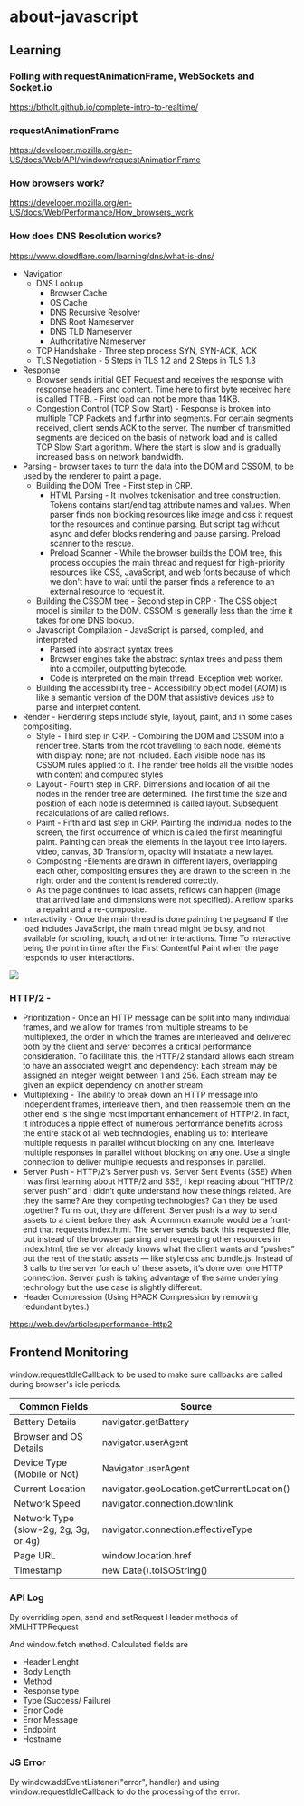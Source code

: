 # about-javascript

## Learning

### Polling with requestAnimationFrame, WebSockets and Socket.io 
https://btholt.github.io/complete-intro-to-realtime/ 

### requestAnimationFrame
https://developer.mozilla.org/en-US/docs/Web/API/window/requestAnimationFrame

### How browsers work?

https://developer.mozilla.org/en-US/docs/Web/Performance/How_browsers_work

### How does DNS Resolution works? 
https://www.cloudflare.com/learning/dns/what-is-dns/

- Navigation
  - DNS Lookup
    - Browser Cache
    - OS Cache
    - DNS Recursive Resolver
    - DNS Root Nameserver
    - DNS TLD Nameserver
    - Authoritative Nameserver
  - TCP Handshake - Three step process SYN, SYN-ACK, ACK
  - TLS Negotiation - 5 Steps in TLS 1.2 and 2 Steps in TLS 1.3
- Response
  - Browser sends initial GET Request and receives the response with response headers and content. Time here to first byte received here is called TTFB. - First load can not be more than 14KB.
  - Congestion Control (TCP Slow Start) - Response is broken into multiple TCP Packets and furthr into segments. For certain segments received, client sends ACK to the server. The number of transmitted segments are decided on the basis of network load and is called TCP Slow Start algorithm. Where the start is slow and is gradually increased basis on network bandwidth.
- Parsing - browser takes to turn the data into the DOM and CSSOM, to be used by the renderer to paint a page.
  - Building the DOM Tree - First step in CRP.
    - HTML Parsing - It involves tokenisation and tree construction. Tokens contains start/end tag attribute names and values. When parser finds non blocking resources like image and css it request for the resources and continue parsing. But script tag without async and defer blocks rendering and pause parsing. Preload scanner to the rescue.
    - Preload Scanner - While the browser builds the DOM tree, this process occupies the main thread and request for high-priority resources like CSS, JavaScript, and web fonts because of which we don't have to wait until the parser finds a reference to an external resource to request it.
  - Building the CSSOM tree - Second step in CRP - The CSS object model is similar to the DOM. CSSOM is generally less than the time it takes for one DNS lookup.
  - Javascript Compilation - JavaScript is parsed, compiled, and interpreted
    - Parsed into abstract syntax trees
    - Browser engines take the abstract syntax trees and pass them into a compiler, outputting bytecode.
    - Code is interpreted on the main thread. Exception web worker.
  - Building the accessibility tree - Accessibility object model (AOM) is like a semantic version of the DOM that assistive devices use to parse and interpret content.
- Render - Rendering steps include style, layout, paint, and in some cases compositing.
  - Style - Third step in CRP. - Combining the DOM and CSSOM into a render tree. Starts from the root travelling to each node. <Head /> elements with display: none; are not included. Each visible node has its CSSOM rules applied to it. The render tree holds all the visible nodes with content and computed styles 
  - Layout - Fourth step in CRP. Dimensions and location of all the nodes in the render tree are determined. The first time the size and position of each node is determined is called layout. Subsequent recalculations of are called reflows. 
  - Paint - Fifth and last step in CRP. Painting the individual nodes to the screen, the first occurrence of which is called the first meaningful paint. Painting can break the elements in the layout tree into layers. video, canvas, 3D Transform, opacity will instatiate a new layer.
  - Composting -Elements are drawn in different layers, overlapping each other, compositing ensures they are drawn to the screen in the right order and the content is rendered correctly. 
  - As the page continues to load assets, reflows can happen (image that arrived late and dimensions were not specified). A reflow sparks a repaint and a re-composite. 
- Interactivity - Once the main thread is done painting the pageand If the load includes JavaScript, the main thread might be busy, and not available for scrolling, touch, and other interactions. Time To Interactive being the point in time after the First Contentful Paint when the page responds to user interactions.


[![](https://cf-assets.www.cloudflare.com/slt3lc6tev37/3NOmAzkfPG8FTA8zLc7Li8/8efda230b212c0de2d3bbcb408507b1e/dns_record_request_sequence_recursive_resolver.png)](https://cf-assets.www.cloudflare.com/slt3lc6tev37/3NOmAzkfPG8FTA8zLc7Li8/8efda230b212c0de2d3bbcb408507b1e/dns_record_request_sequence_recursive_resolver.png)

### HTTP/2 -

- Prioritization - Once an HTTP message can be split into many individual frames, and we allow for frames from multiple streams to be multiplexed, the order in which the frames are interleaved and delivered both by the client and server becomes a critical performance consideration. To facilitate this, the HTTP/2 standard allows each stream to have an associated weight and dependency: Each stream may be assigned an integer weight between 1 and 256. Each stream may be given an explicit dependency on another stream.
- Multiplexing - The ability to break down an HTTP message into independent frames, interleave them, and then reassemble them on the other end is the single most important enhancement of HTTP/2. In fact, it introduces a ripple effect of numerous performance benefits across the entire stack of all web technologies, enabling us to: Interleave multiple requests in parallel without blocking on any one. Interleave multiple responses in parallel without blocking on any one. Use a single connection to deliver multiple requests and responses in parallel.
- Server Push -
  HTTP/2’s Server push vs. Server Sent Events (SSE)
  When I was first learning about HTTP/2 and SSE, I kept reading about “HTTP/2 server push” and I didn’t quite understand how these things related. Are they the same? Are they competing technologies? Can they be used together?
  Turns out, they are different. Server push is a way to send assets to a client before they ask. A common example would be a front-end that requests index.html. The server sends back this requested file, but instead of the browser parsing and requesting other resources in index.html, the server already knows what the client wants and “pushes” out the rest of the static assets — like style.css and bundle.js. Instead of 3 calls to the server for each of these assets, it’s done over one HTTP connection. Server push is taking advantage of the same underlying technology but the use case is slightly different.
- Header Compression (Using HPACK Compression by removing redundant bytes.)

https://web.dev/articles/performance-http2


## Frontend Monitoring

window.requestIdleCallback to be used to make sure callbacks are called during browser's idle periods.

| Common Fields | Source|
|--------|--------|
| Battery Details | navigator.getBattery |
| Browser and OS Details | navigator.userAgent |
| Device Type (Mobile or Not) | Navigator.userAgent |
| Current Location | navigator.geoLocation.getCurrentLocation() |
| Network Speed | navigator.connection.downlink |
| Network Type (slow-2g, 2g, 3g, or 4g) | navigator.connection.effectiveType |
| Page URL | window.location.href |
| Timestamp | new Date().toISOString() |

### API Log

By overriding open, send and setRequest Header methods of XMLHTTPRequest

And window.fetch method. Calculated fields are

- Header Lenght
- Body Length
- Method
- Response type
- Type (Success/ Failure)
- Error Code
- Error Message
- Endpoint
- Hostname

### JS Error

By window.addEventListener("error", handler) and using window.requestIdleCallback to do the processing of the error.

